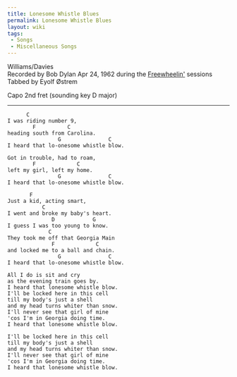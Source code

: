 ```yaml
---
title: Lonesome Whistle Blues
permalink: Lonesome Whistle Blues
layout: wiki
tags:
 - Songs
 - Miscellaneous Songs
---
```


Williams/Davies  
Recorded by Bob Dylan Apr 24, 1962 during the
[Freewheelin'](Freewheelin' "wikilink") sessions  
Tabbed by Eyolf Østrem

Capo 2nd fret (sounding key D major)

* * * * *

          C
    I was riding number 9,
            F          C
    heading south from Carolina.
                    G               C
    I heard that lo-onesome whistle blow.

    Got in trouble, had to roam,
            F             C
    left my girl, left my home.
                    G               C
    I heard that lo-onesome whistle blow.

           F
    Just a kid, acting smart,
               C
    I went and broke my baby's heart.
                  D            G
    I guess I was too young to know.
                 C
    They took me off that Georgia Main
                  F             C
    and locked me to a ball and chain.
                    G               C
    I heard that lo-onesome whistle blow.

    All I do is sit and cry
    as the evening train goes by.
    I heard that lonesome whistle blow.
    I'll be locked here in this cell
    till my body's just a shell
    and my head turns whiter than snow.
    I'll never see that girl of mine
    'cos I'm in Georgia doing time.
    I heard that lonesome whistle blow.

    I'll be locked here in this cell
    till my body's just a shell
    and my head turns whiter than snow.
    I'll never see that girl of mine
    'cos I'm in Georgia doing time.
    I heard that lonesome whistle blow.
